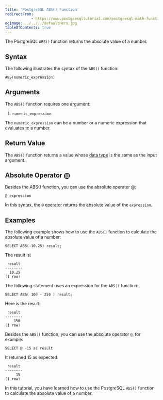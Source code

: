 ```yaml
---
title: 'PostgreSQL ABS() Function'
redirectFrom: 
            - https://www.postgresqltutorial.com/postgresql-math-functions/postgresql-abs/
ogImage: ../../../defaultHero.jpg
tableOfContents: true
---
```



The PostgreSQL `ABS()` function returns the absolute value of a number.





## Syntax





The following illustrates the syntax of the `ABS()` function:





```
ABS(numeric_expression)
```





## Arguments





The `ABS()` function requires one argument:





1. `numeric_expression`





The `numeric_expression` can be a number or a numeric expression that evaluates to a number.





## Return Value





The `ABS()` function returns a value whose [data type](https://www.postgresqltutorial.com/postgresql-tutorial/postgresql-time/) is the same as the input argument.





## Absolute Operator @





Besides the ABS() function, you can use the absolute operator @:





```
@ expression
```





In this syntax, the `@` operator returns the absolute value of the `expression`.





## Examples





The following example shows how to use the `ABS()` function to calculate the absolute value of a number:





```
SELECT ABS(-10.25) result;
```





The result is:





```
 result
--------
  10.25
(1 row)
```





The following statement uses an expression for the `ABS()` function:





```
SELECT ABS( 100 - 250 ) result;
```





Here is the result:





```
 result
--------
    150
(1 row)
```





Besides the `ABS()` function, you can use the absolute operator `@`, for example:





```
SELECT @ -15 as result
```





It returned 15 as expected.





```
 result
--------
     15
(1 row)
```





In this tutorial, you have learned how to use the PostgreSQL `ABS()` function to calculate the absolute value of a number.


